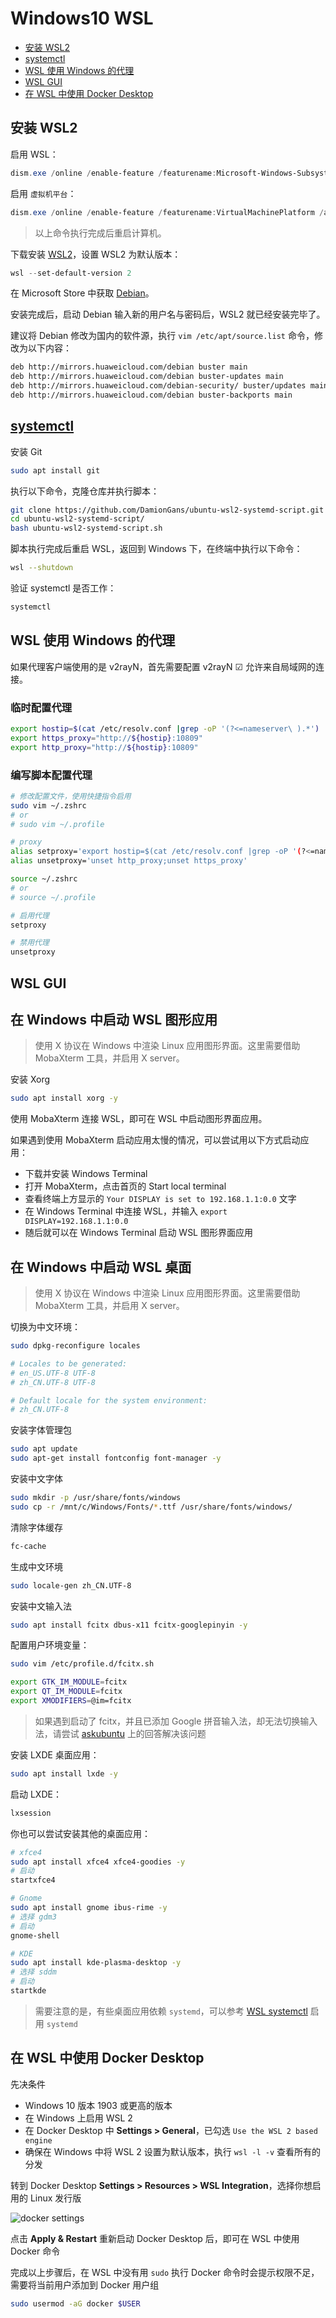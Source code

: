 # Windows10 WSL

- [安装 WSL2](#安装-wsl2)
- [systemctl](#systemctl)
- [WSL 使用 Windows 的代理](#wsl-使用-windows-的代理)
- [WSL GUI](#wsl-gui)
- [在 WSL 中使用 Docker Desktop](#在-wsl-中使用-docker-desktop)

## 安装 WSL2

启用 WSL：

```powershell
dism.exe /online /enable-feature /featurename:Microsoft-Windows-Subsystem-Linux /all /norestart
```

启用 `虚拟机平台`：

```powershell
dism.exe /online /enable-feature /featurename:VirtualMachinePlatform /all /norestart
```

> 以上命令执行完成后重启计算机。

下载安装 [WSL2](https://wslstorestorage.blob.core.windows.net/wslblob/wsl_update_x64.msi)，设置 WSL2 为默认版本：

```powershell
wsl --set-default-version 2
```

在 Microsoft Store 中获取 [Debian](https://www.microsoft.com/zh-cn/p/debian/9msvkqc78pk6?activetab=pivot:overviewtab)。

安装完成后，启动 Debian 输入新的用户名与密码后，WSL2 就已经安装完毕了。

建议将 Debian 修改为国内的软件源，执行 `vim /etc/apt/source.list` 命令，修改为以下内容：

```bash
deb http://mirrors.huaweicloud.com/debian buster main
deb http://mirrors.huaweicloud.com/debian buster-updates main
deb http://mirrors.huaweicloud.com/debian-security/ buster/updates main
deb http://mirrors.huaweicloud.com/debian buster-backports main
```

## [systemctl](https://github.com/DamionGans/ubuntu-wsl2-systemd-script)

安装 Git

```bash
sudo apt install git
```

执行以下命令，克隆仓库并执行脚本：

```bash
git clone https://github.com/DamionGans/ubuntu-wsl2-systemd-script.git
cd ubuntu-wsl2-systemd-script/
bash ubuntu-wsl2-systemd-script.sh
```

脚本执行完成后重启 WSL，返回到 Windows 下，在终端中执行以下命令：

```bash
wsl --shutdown
```

验证 systemctl 是否工作：

```bash
systemctl
```

## WSL 使用 Windows 的代理

如果代理客户端使用的是 v2rayN，首先需要配置 v2rayN ☑ 允许来自局域网的连接。

### 临时配置代理

```bash
export hostip=$(cat /etc/resolv.conf |grep -oP '(?<=nameserver\ ).*')
export https_proxy="http://${hostip}:10809"
export http_proxy="http://${hostip}:10809"
```

### 编写脚本配置代理

```bash
# 修改配置文件，使用快捷指令启用
sudo vim ~/.zshrc
# or
# sudo vim ~/.profile

# proxy
alias setproxy='export hostip=$(cat /etc/resolv.conf |grep -oP '(?<=nameserver\ ).*');export http_proxy=${hostip}:10809;export https_proxy=$http_proxy'
alias unsetproxy='unset http_proxy;unset https_proxy'

source ~/.zshrc
# or
# source ~/.profile

# 启用代理
setproxy

# 禁用代理
unsetproxy
```

## WSL GUI

## 在 Windows 中启动 WSL 图形应用

> 使用 X 协议在 Windows 中渲染 Linux 应用图形界面。这里需要借助 MobaXterm 工具，并启用 X server。

安装 Xorg

```bash
sudo apt install xorg -y
```

使用 MobaXterm 连接 WSL，即可在 WSL 中启动图形界面应用。

如果遇到使用 MobaXterm 启动应用太慢的情况，可以尝试用以下方式启动应用：

- 下载并安装 Windows Terminal
- 打开 MobaXterm，点击首页的 Start local terminal
- 查看终端上方显示的 `Your DISPLAY is set to 192.168.1.1:0.0` 文字
- 在 Windows Terminal 中连接 WSL，并输入 `export DISPLAY=192.168.1.1:0.0`
- 随后就可以在 Windows Terminal 启动 WSL 图形界面应用

## 在 Windows 中启动 WSL 桌面

> 使用 X 协议在 Windows 中渲染 Linux 应用图形界面。这里需要借助 MobaXterm 工具，并启用 X server。

切换为中文环境：

```bash
sudo dpkg-reconfigure locales

# Locales to be generated:
# en_US.UTF-8 UTF-8
# zh_CN.UTF-8 UTF-8

# Default locale for the system environment:
# zh_CN.UTF-8
```

安装字体管理包

```bash
sudo apt update
sudo apt-get install fontconfig font-manager -y
```

安装中文字体

```bash
sudo mkdir -p /usr/share/fonts/windows
sudo cp -r /mnt/c/Windows/Fonts/*.ttf /usr/share/fonts/windows/
```

清除字体缓存

```bash
fc-cache
```

生成中文环境

```bash
sudo locale-gen zh_CN.UTF-8
```

安装中文输入法

```bash
sudo apt install fcitx dbus-x11 fcitx-googlepinyin -y
```

配置用户环境变量：

```bash
sudo vim /etc/profile.d/fcitx.sh

export GTK_IM_MODULE=fcitx
export QT_IM_MODULE=fcitx
export XMODIFIERS=@im=fcitx
```

> 如果遇到启动了 fcitx，并且已添加 Google 拼音输入法，却无法切换输入法，请尝试 [askubuntu](https://askubuntu.com/questions/1126451/unable-to-toggle-between-input-methods-using-fcitx) 上的回答解决该问题

安装 LXDE 桌面应用：

```bash
sudo apt install lxde -y
```

启动 LXDE：

```bash
lxsession
```

你也可以尝试安装其他的桌面应用：

```bash
# xfce4
sudo apt install xfce4 xfce4-goodies -y
# 启动
startxfce4

# Gnome
sudo apt install gnome ibus-rime -y
# 选择 gdm3
# 启动
gnome-shell

# KDE
sudo apt install kde-plasma-desktop -y
# 选择 sddm
# 启动
startkde
```

> 需要注意的是，有些桌面应用依赖 `systemd`，可以参考 [WSL systemctl](windows-wsl.md#systemctl) 启用 `systemd`

## 在 WSL 中使用 Docker Desktop

先决条件

- Windows 10 版本 1903 或更高的版本
- 在 Windows 上启用 WSL 2
- 在 Docker Desktop 中 **Settings > General**，已勾选 `Use the WSL 2 based engine`
- 确保在 Windows 中将 WSL 2 设置为默认版本，执行 `wsl -l -v` 查看所有的分发

转到 Docker Desktop **Settings > Resources > WSL Integration**，选择你想启用的 Linux 发行版

![docker settings](images/docker-wsl-integration.png)

点击 **Apply & Restart** 重新启动 Docker Desktop 后，即可在 WSL 中使用 Docker 命令

完成以上步骤后，在 WSL 中没有用 `sudo` 执行 Docker 命令时会提示权限不足，需要将当前用户添加到 Docker 用户组

```bash
sudo usermod -aG docker $USER
```
